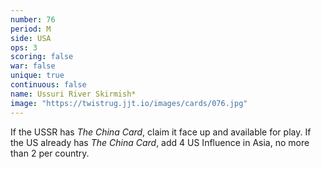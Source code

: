 ```yaml
---
number: 76
period: M
side: USA
ops: 3
scoring: false
war: false
unique: true
continuous: false
name: Ussuri River Skirmish*
image: "https://twistrug.jjt.io/images/cards/076.jpg"
---
```

If the USSR has *The China Card*, claim it face up and available for play. If the US already has *The China Card*, add 4 US Influence in Asia, no more than 2 per country.
